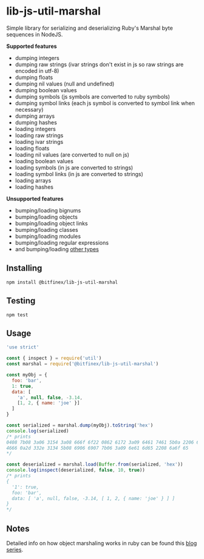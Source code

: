 # lib-js-util-marshal

Simple library for serializing and deserializing Ruby's Marshal byte sequences
in NodeJS.

**Supported features**
- dumping integers
- dumping raw strings (ivar strings don't exist in js so raw strings are encoded in utf-8)
- dumping floats
- dumping nil values (null and undefined)
- dumping boolean values
- dumping symbols (js symbols are converted to ruby symbols)
- dumping symbol links (each js symbol is converted to symbol link when necessary)
- dumping arrays
- dumping hashes
- loading integers
- loading raw strings
- loading ivar strings
- loading floats
- loading nil values (are converted to null on js)
- loading boolean values
- loading symbols (in js are converted to strings)
- loading symbol links (in js are converted to strings)
- loading arrays
- loading hashes

**Unsupported features**
- bumping/loading bignums
- bumping/loading objects
- bumping/loading object links
- bumping/loading classes
- bumping/loading modules
- bumping/loading regular expressions
- and bumping/loading [other types](https://github.com/ruby/ruby/blob/master/marshal.c#L71)

## Installing

```console
npm install @bitfinex/lib-js-util-marshal
```

## Testing

```console
npm test
```

## Usage

```javascript
'use strict'

const { inspect } = require('util')
const marshal = require('@bitfinex/lib-js-util-marshal')

const myObj = {
  foo: 'bar',
  1: true,
  data: [
    'a', null, false, -3.14,
    [1, 2, { name: 'joe' }]
  ]
}

const serialized = marshal.dump(myObj).toString('hex')
console.log(serialized)
/* prints
0408 7b08 3a06 3154 3a08 666f 6f22 0862 6172 3a09 6461 7461 5b0a 2206 6130 
4666 0a2d 332e 3134 5b08 6906 6907 7b06 3a09 6e61 6d65 2208 6a6f 65
*/

const deserialized = marshal.load(Buffer.from(serialized, 'hex'))
console.log(inspect(deserialized, false, 10, true))
/* prints
{
  '1': true,
  foo: 'bar',
  data: [ 'a', null, false, -3.14, [ 1, 2, { name: 'joe' } ] ]
}
*/

```

## Notes

Detailed info on how object marshaling works in ruby can be found this 
[blog series](http://jakegoulding.com/blog/2013/01/15/a-little-dip-into-rubys-marshal-format/).
